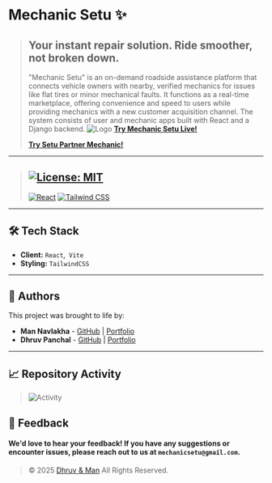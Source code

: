 # Mechanic Setu ✨



> ## Your instant repair solution. Ride smoother, not broken down. 
> "Mechanic Setu" is an on-demand roadside assistance platform that connects vehicle owners with nearby, verified mechanics for issues like flat tires or minor mechanical faults. It functions as a real-time marketplace, offering convenience and speed to users while providing mechanics with a new customer acquisition channel. The system consists of user and mechanic apps built with React and a Django backend.
> ![Logo](https://mechanicsetu.netlify.app/ms.png)
> **[Try Mechanic Setu Live\!](https://mechanicsetu.netlify.app/)**
>
> **[Try Setu Partner Mechanic\!](https://setu-partner.netlify.app/)**


 
 ----
> [![License: MIT](https://img.shields.io/badge/License-MIT-yellow.svg)](https://opensource.org/licenses/MIT)
> ---
> [![React](https://img.shields.io/badge/React-20232A?style=for-the-badge&logo=react&logoColor=61DAFB)](https://reactjs.org/)
> [![Tailwind CSS](https://img.shields.io/badge/Tailwind_CSS-38B2AC?style=for-the-badge&logo=tailwind-css&logoColor=white)](https://tailwindcss.com/)

-----

## 🛠️ Tech Stack

  - **Client:** `React`,` Vite`
  - **Styling:** `TailwindCSS`

-----

## 👥 Authors

This project was brought to life by:

  - **Man Navlakha** - [GitHub](https://github.com/man-navlakha) | [Portfolio](https://man-navlakha.netlify.app/)
  - **Dhruv Panchal** - [GitHub](https://github.com/Dhruv9512) | [Portfolio](https://dhruv-portfolio-y8kt.onrender.com)

----

## 📈 Repository Activity

> ![Activity](https://repobeats.axiom.co/api/embed/de4cf7816ee7077e7d887c620d88314ac5663b66.svg "Repobeats analytics image")


## 💬 Feedback

#### We'd love to hear your feedback\! If you have any suggestions or encounter issues, please reach out to us at `mechanicsetu@gmail.com`.

> © 2025 [Dhruv & Man](https://mechanicsetu.netlify.app/) All Rights Reserved.
